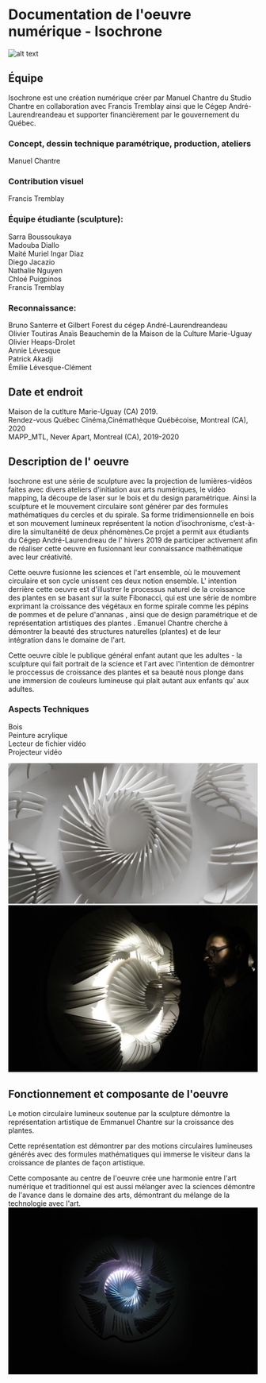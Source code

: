 # Documentation de l'oeuvre numérique - Isochrone
![alt text](http://www.manuelchantre.com/wp-content/uploads/2022/10/ISOCHRONE_23_Photo_Credit_Manuel_Chantre_4-1536x1025.jpg)

## Équipe
Isochrone est une création numérique créer par Manuel Chantre du Studio Chantre en collaboration avec Francis 
Tremblay ainsi que le Cégep André-Laurendreandeau et supporter financièrement par le gouvernement du Québec.

### Concept, dessin technique paramétrique, production, ateliers 
 Manuel Chantre
 
### Contribution visuel 
 Francis Tremblay

### Équipe étudiante (sculpture):
 Sarra Boussoukaya
 <br>
 Madouba Diallo 
 <br>
 Maité Muriel Ingar Diaz 
 <br>
 Diego Jacazio
 <br>
 Nathalie Nguyen 
 <br>
 Chloé Puigpinos 
 <br>
 Francis Tremblay
 
### Reconnaissance: 
 Bruno Santerre et Gilbert Forest du cégep André-Laurendreandeau
 <br>
 Olivier Toutiras Anaïs Beauchemin de la Maison de la Culture Marie-Uguay
 <br>
 Olivier Heaps-Drolet
 <br>
 Annie Lévesque 
 <br>
 Patrick Akadji 
 <br>
 Émilie Lévesque-Clément
 
## Date et endroit
Maison de la cutlture Marie-Uguay (CA) 2019.
<br>
Rendez-vous Québec Cinéma,Cinémathèque Québécoise, Montreal (CA), 2020
<br>
MAPP_MTL, Never Apart, Montreal (CA), 2019-2020

## Description de l' oeuvre
Isochrone est une série de sculpture avec la projection de lumières-vidéos faites avec divers ateliers d'initiation aux arts numériques, le vidéo 
mapping, la découpe de laser sur le bois et du design paramétrique. Ainsi la sculpture et le mouvement circulaire sont générer par des formules 
mathématiques du cercles et du spirale. Sa forme tridimensionnelle en bois et son mouvement lumineux représentent la notion d’isochronisme, 
c’est-à-dire la simultanéité de deux phénomènes.Ce projet a permit aux étudiants du Cégep André-Laurendreau de l' hivers 2019 de participer 
activement afin de réaliser cette oeuvre en fusionnant leur connaissance mathématique avec leur créativité.

Cette oeuvre  fusionne les sciences et l'art ensemble, où le mouvement circulaire et son cycle unissent ces deux notion ensemble. 
L' intention derrière cette oeuvre est d'illustrer le processus naturel de la croissance des plantes en se basant sur la suite Fibonacci, qui
est une série de nombre exprimant la croissance des végétaux en forme spirale comme les pépins de pommes et de pelure d'annanas , ainsi que de 
design paramétrique et  de représentation artistiques des plantes . 
Emanuel Chantre cherche à démontrer la beauté des structures naturelles (plantes) et de leur intégration dans le domaine de l'art.

Cette oeuvre cible le publique général enfant autant que les adultes -
la sculpture qui fait portrait de la science et l'art avec l'intention de démontrer le proccessus
de croissance des plantes et sa beauté nous plonge dans une immersion de couleurs lumineuse  qui plait autant aux enfants 
qu' aux adultes.

### Aspects Techniques
Bois
<br>
Peinture acrylique
<br>
Lecteur de fichier vidéo 
<br>
Projecteur vidéo

 
![sculpture](https://github.com/Sitmonternna/documentation_isochrone/blob/main/img/isochrone_sculpture.jpg)
<br>
![alt text](https://github.com/Sitmonternna/documentation_isochrone/blob/main/img/isochrone_sculpture_cote.jpg)

## Fonctionnement et composante de l'oeuvre
Le motion circulaire lumineux soutenue par la sculpture démontre la représentation artistique de Emmanuel Chantre sur
la croissance des plantes.

Cette représentation est démontrer par des motions circulaires lumineuses  générés avec des formules mathématiques qui immerse le visiteur 
dans la croissance de plantes de façon artistique.

Cette composante au centre de l'oeuvre crée une harmonie entre l'art numérique et traditionnel qui est aussi mélanger avec la sciences
démontre de l'avance dans le domaine des arts, démontrant du mélange de la technologie avec l'art.
<br>
![alt text](https://github.com/Sitmonternna/documentation_isochrone/blob/main/img/isochrone_img_face_loin.jpg)

